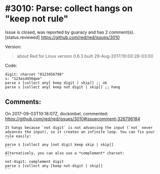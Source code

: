 
#3010: Parse: collect hangs on "keep not rule"
================================================================================
Issue is closed, was reported by guaracy and has 2 comment(s).
[status.reviewed]
<https://github.com/red/red/issues/3010>

Version:
> about
Red for Linux version 0.6.3 built 29-Aug-2017/10:00:28-03:00

Code:
``` red
digit: charset "0123456798"
s: "123asd456qwe"
parse s [collect any[ keep digit | skip]] ;; ok
parse s [collect any[ keep not digit | skip]] ;; hang
```


Comments:
--------------------------------------------------------------------------------

On 2017-09-03T10:18:07Z, dockimbel, commented:
<https://github.com/red/red/issues/3010#issuecomment-326796184>

    It hangs because `not digit` is not advancing the input (`not` never advances the input), so it creates an infinite loop. You can fix your rule easily:
    ```
    parse s [collect any [not digit keep skip | skip]]
    ```
    Alternatively, you can also use a *complement* charset:
    ```
    not-digit: complement digit
    parse s [collect any [keep not-digit | skip]]
    ```

